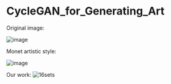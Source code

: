 # CycleGAN_for_Generating_Art

Original image:

![image](https://user-images.githubusercontent.com/34623632/145953916-6dd9976d-c551-4794-983d-18ba7175c181.png)

Monet artistic style:

![image](https://user-images.githubusercontent.com/34623632/145953937-5ff831d4-bf16-4837-9c11-62854fd981f0.png)

Our work:
![16sets](https://user-images.githubusercontent.com/34623632/151654741-7d14840a-385b-4ee5-8ff3-a5fa618e4233.png)
